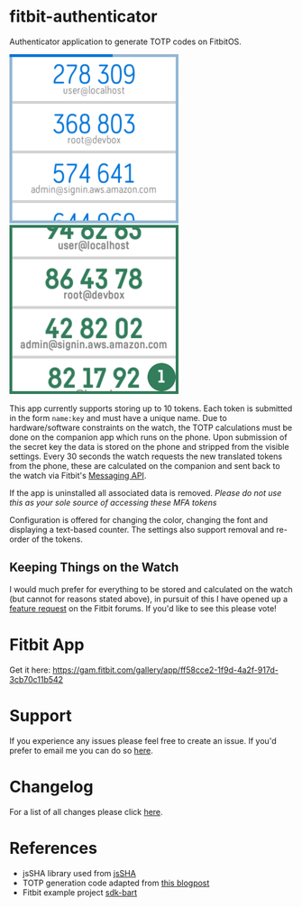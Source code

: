 # fitbit-authenticator

Authenticator application to generate TOTP codes on FitbitOS.

![](Authenticator-screenshot1.png) ![](Authenticator-screenshot2.png)

This app currently supports storing up to 10 tokens. Each token is submitted in the form `name:key` and must have a unique name. Due to hardware/software constraints on the watch, the TOTP calculations must be done on the companion app which runs on the phone. Upon submission of the secret key the data is stored on the phone and stripped from the visible settings. Every 30 seconds the watch requests the new translated tokens from the phone, these are calculated on the companion and sent back to the watch via Fitbit's [Messaging API](https://dev.fitbit.com/build/reference/companion-api/messaging/). 

If the app is uninstalled all associated data is removed. *Please do not use this as your sole source of accessing these MFA tokens*

Configuration is offered for changing the color, changing the font and displaying a text-based counter.
The settings also support removal and re-order of the tokens.

## Keeping Things on the Watch

I would much prefer for everything to be stored and calculated on the watch (but cannot for reasons stated above), in pursuit of this I have opened up a [feature request](https://community.fitbit.com/t5/Feature-Suggestions/Device-crypto-support/idi-p/2677127) on the Fitbit forums. If you'd like to see this please vote!

# Fitbit App 

Get it here: https://gam.fitbit.com/gallery/app/ff58cce2-1f9d-4a2f-917d-3cb70c11b542

# Support

If you experience any issues please feel free to create an issue. If you'd prefer to email me you can do so [here](mailto:lixxiadev@gmail.com).

# Changelog

For a list of all changes please click [here](CHANGELOG.md).

# References

- jsSHA library used from [jsSHA](http://caligatio.github.com/jsSHA/)
- TOTP generation code adapted from [this blogpost](http://blog.tinisles.com/2011/10/google-authenticator-one-time-password-algorithm-in-javascript/)
- Fitbit example project [sdk-bart](https://github.com/Fitbit/sdk-bart)

